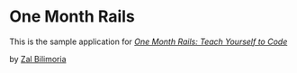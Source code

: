 # One Month Rails

This is the sample application for
[*One Month Rails: Teach Yourself to Code*](http://onemonthrails.com)

by [Zal Bilimoria](http://www.twitter.com/zalzally)


